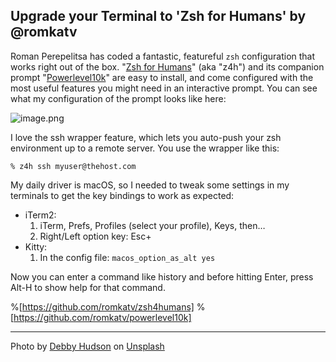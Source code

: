 ## Upgrade your Terminal to 'Zsh for Humans' by @romkatv

Roman Perepelitsa has coded a fantastic, featureful `zsh` configuration that works right out of the box. "[Zsh for Humans](https://github.com/romkatv/zsh4humans)" (aka "z4h") and its companion prompt "[Powerlevel10k](https://github.com/romkatv/powerlevel10k)" are easy to install, and come configured with the most useful features you might need in an interactive prompt. You can see what my configuration of the prompt looks like here: 

![image.png](https://cdn.hashnode.com/res/hashnode/image/upload/v1632876831495/EGYVkd1Bq.png)

I love the ssh wrapper feature, which lets you auto-push your zsh environment up to a remote server. You use the wrapper like this: 

```
% z4h ssh myuser@thehost.com
```

My daily driver is macOS, so I needed to tweak some settings in my terminals to get the key bindings to work as expected: 

* iTerm2:
   1. iTerm, Prefs, Profiles (select your profile), Keys, then…   
   2. Right/Left option key: Esc+
* Kitty:
   1. In the config file: `macos_option_as_alt yes`

Now you can enter a command like history and before hitting Enter, press Alt-H to show help for that command.

%[https://github.com/romkatv/zsh4humans]
%[https://github.com/romkatv/powerlevel10k]


* * * 
Photo by <a href="https://unsplash.com/@hudsoncrafted?utm_source=unsplash&utm_medium=referral&utm_content=creditCopyText">Debby Hudson</a> on <a href="https://unsplash.com/s/photos/type?utm_source=unsplash&utm_medium=referral&utm_content=creditCopyText">Unsplash</a>
  